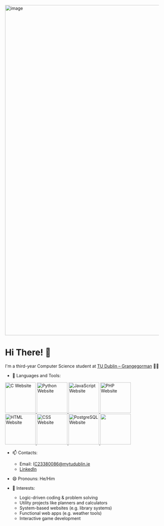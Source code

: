 <img width="1920" height="1080" alt="image" src="https://github.com/user-attachments/assets/4350b660-3ce4-4eae-80eb-18def8576848" />

# Hi There! 👋 

I'm a third-year Computer Science student at [TU Dublin – Grangegorman](https://www.tudublin.ie/explore/our-campuses/grangegorman/) 👨‍💻

- 🌱 Languages and Tools:
  
<a href="https://www.learn-c.org/">
    <img src="https://github.com/user-attachments/assets/2ccfc813-4aab-4605-9edb-1623ead50983" alt="C Website" width="100" />
  </a>
  
  <a href="https://www.python.org/">
    <img src="https://upload.wikimedia.org/wikipedia/commons/thumb/c/c3/Python-logo-notext.svg/1200px-Python-logo-notext.svg.png" alt="Python Website" width="100" />
  </a>

  <a href="https://developer.mozilla.org/en-US/docs/Web/JavaScript">
    <img src="https://upload.wikimedia.org/wikipedia/commons/6/6a/JavaScript-logo.png" alt="JavaScript Website" width="100" />
  </a>
  
  <a href="https://www.php.net/manual-lookup.php?pattern=https%3A%2F%2Fwww.java.com%2Fen%2F&lang=en&scope=404quickref">
    <img src="https://upload.wikimedia.org/wikipedia/commons/thumb/2/27/PHP-logo.svg/2560px-PHP-logo.svg.png" alt="PHP Website" width="100" />
  </a>
  
  <a href="https://www.w3schools.com/html/">
    <img src="https://upload.wikimedia.org/wikipedia/commons/thumb/6/61/HTML5_logo_and_wordmark.svg/1024px-HTML5_logo_and_wordmark.svg.png" alt="HTML Website" width="100" />
  </a>
  
  <a href="https://www.w3schools.com/css/">
    <img src="https://upload.wikimedia.org/wikipedia/commons/d/d5/CSS3_logo_and_wordmark.svg" alt="CSS Website" width="100" height="100" />
  </a>
  
  <a href="https://www.postgresql.org/">
    <img src="https://upload.wikimedia.org/wikipedia/commons/thumb/2/29/Postgresql_elephant.svg/1200px-Postgresql_elephant.svg.png" alt="PostgreSQL Website" width="100" />
  </a>

  <a href="https://www.mysql.com/">
    <img src="https://camo.githubusercontent.com/9e8b3af8a098a645ed25b96b0cf1912032b0bd7bb20b843213b8b5325ee75d24/68747470733a2f2f63646e2e6a7364656c6976722e6e65742f67682f64657669636f6e732f64657669636f6e406c61746573742f69636f6e732f6a6176617363726970742f6a6176617363726970742d6f726967696e616c2e737667" width="100" />
  </a>
  
- 📫 Contacts:
  - Email: (C23380086@mytudublin.ie
  - [LinkedIn](https://www.linkedin.com/in/john-patacsil-5a66602b4/)
    
- 😄 Pronouns: He/Him

- 🎯 Interests:
  - Logic-driven coding & problem solving
  - Utility projects like planners and calculators
  - System-based websites (e.g. library systems)
  - Functional web apps (e.g. weather tools)
  - Interactive game development
